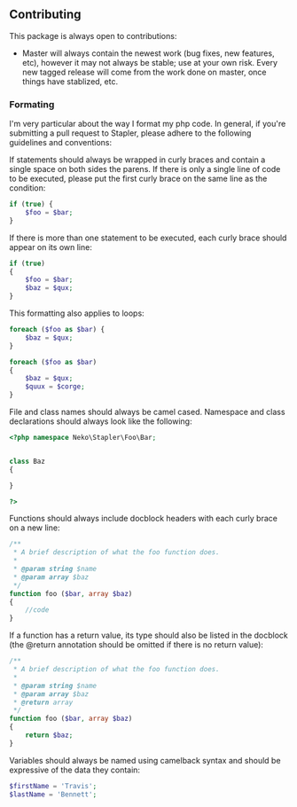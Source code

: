 ## Contributing

This package is always open to contributions:

* Master will always contain the newest work (bug fixes, new features, etc), however it may not always be stable; use at
  your own risk. Every new tagged release will come from the work done on master, once things have stablized, etc.

### Formating

I'm very particular about the way I format my php code. In general, if you're submitting a pull request to Stapler,
please adhere to the following guidelines and conventions:

If statements should always be wrapped in curly braces and contain a single space on both sides the parens. If there is
only a single line of code to be executed, please put the first curly brace on the same line as the condition:

```php
if (true) {
	$foo = $bar;
}
```

If there is more than one statement to be executed, each curly brace should appear on its own line:

```php
if (true) 
{
	$foo = $bar;
	$baz = $qux;
}
```

This formatting also applies to loops:

```php
foreach ($foo as $bar) {
	$baz = $qux;
}

foreach ($foo as $bar)
{
	$baz = $qux;
	$quux = $corge;
}
```

File and class names should always be camel cased. Namespace and class declarations should always look like the
following:

```php
<?php namespace Neko\Stapler\Foo\Bar;


class Baz
{

}

?>
```

Functions should always include docblock headers with each curly brace on a new line:

```php
/**
 * A brief description of what the foo function does.
 *
 * @param string $name
 * @param array $baz
 */
function foo ($bar, array $baz) 
{
	//code
}
```

If a function has a return value, its type should also be listed in the docblock (the @return annotation should be
omitted if there is no return value):

```php
/**
 * A brief description of what the foo function does.
 *
 * @param string $name
 * @param array $baz
 * @return array
 */
function foo ($bar, array $baz) 
{
	return $baz;
}
```

Variables should always be named using camelback syntax and should be expressive of the data they contain:

```php
$firstName = 'Travis';
$lastName = 'Bennett';
```